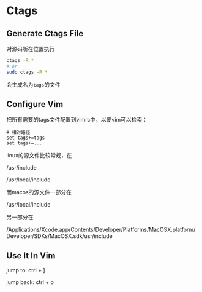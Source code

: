 # Ctags

## Generate Ctags File

对源码所在位置执行

```sh
ctags -R *
# or
sudo ctags -R *
```

会生成名为`tags`的文件

## Configure Vim

把所有需要的tags文件配置到vimrc中，以便vim可以检索：

```vimrc
# 相对路径
set tags+=tags
set tags+=...
```

linux的源文件比较常规，在

/usr/include

/usr/local/include

而macos的源文件一部分在

/usr/local/include

另一部分在

/Applications/Xcode.app/Contents/Developer/Platforms/MacOSX.platform/Developer/SDKs/MacOSX.sdk/usr/include

## Use It In Vim

jump to:  ctrl + ]

jump back: ctrl + o